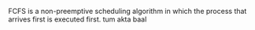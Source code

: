 FCFS is a non-preemptive scheduling algorithm in which the process that arrives first is executed first.
tum akta baal

